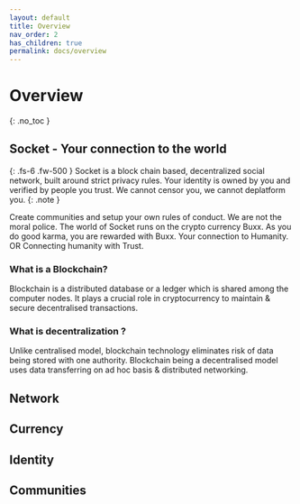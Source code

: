 ```yaml
---
layout: default
title: Overview
nav_order: 2
has_children: true
permalink: docs/overview
---
```

 
# Overview
{: .no_toc }

 
## Socket - Your connection to the world


{: .fs-6 .fw-500 }
Socket is a block chain based, decentralized social network, built around strict privacy rules.
Your identity is owned by you and verified by people you trust. We cannot censor you, we cannot deplatform you.
{: .note }

Create communities and setup your own rules of conduct. We are not the moral police.
The world of Socket runs on the crypto currency Buxx. As you do good karma, you are rewarded with Buxx.
Your connection to Humanity. OR Connecting humanity with Trust.


### What is a Blockchain?

Blockchain is a distributed database or a ledger which is shared among the computer nodes. It plays a crucial role in cryptocurrency to maintain & secure decentralised transactions.


### What is decentralization ?

Unlike centralised model, blockchain technology eliminates risk of data being stored with one authority. Blockchain being a decentralised model uses data transferring on ad hoc basis & distributed networking.



## Network

## Currency

## Identity

## Communities
